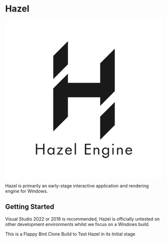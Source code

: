 # Hazel

![Hazel](/Resources/Branding/Hazel_Logo_Text_Light_Square.png?raw=true "Hazel")

Hazel is primarily an early-stage interactive application and rendering engine for Windows.

## Getting Started
Visual Studio 2022 or 2019 is recommended, Hazel is officially untested on other development environments whilst we focus on a Windows build.

This is a Flappy Bird Clone Build to Test Hazel in its Initial stage
